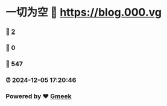 # 一切为空 :link: https://blog.000.vg 
### :page_facing_up: [2](https://blog.000.vg/tag.html) 
### :speech_balloon: 0 
### :hibiscus: 547 
### :alarm_clock: 2024-12-05 17:20:46 
### Powered by :heart: [Gmeek](https://github.com/Meekdai/Gmeek)
